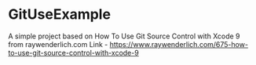 # GitUseExample

A simple project based on How To Use Git Source Control with Xcode 9 from raywenderlich.com
Link - https://www.raywenderlich.com/675-how-to-use-git-source-control-with-xcode-9
